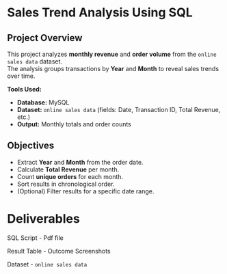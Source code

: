 # Sales Trend Analysis Using SQL

## Project Overview
This project analyzes **monthly revenue** and **order volume** from the `online sales data` dataset.  
The analysis groups transactions by **Year** and **Month** to reveal sales trends over time.

**Tools Used:**
- **Database:** MySQL
- **Dataset:** `online sales data` (fields: Date, Transaction ID, Total Revenue, etc.)
- **Output:** Monthly totals and order counts

## Objectives
- Extract **Year** and **Month** from the order date.
- Calculate **Total Revenue** per month.
- Count **unique orders** for each month.
- Sort results in chronological order.
- (Optional) Filter results for a specific date range.

# Deliverables
SQL Script - Pdf file

Result Table - Outcome Screenshots

Dataset - `online sales data`

